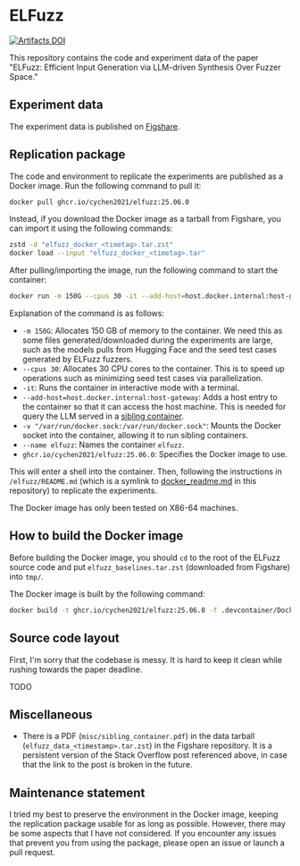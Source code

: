 # ELFuzz

[![Artifacts DOI](https://img.shields.io/badge/Artifacts_DOI-10.6084%2Fm9.figshare.29177162-green)](https://doi.org/10.6084/m9.figshare.29177162)

This repository contains the code and experiment data of the paper "ELFuzz: Efficient Input Generation via LLM-driven Synthesis Over Fuzzer Space."

## Experiment data

The experiment data is published on [Figshare](https://doi.org/10.6084/m9.figshare.29177162).

## Replication package

The code and environment to replicate the experiments are published as a Docker image. Run the following command to pull it:

```bash
docker pull ghcr.io/cychen2021/elfuzz:25.06.0   
```

Instead, if you download the Docker image as a tarball from Figshare, you can import it using the following commands:

```bash
zstd -d "elfuzz_docker_<timetag>.tar.zst"
docker load --input "elfuzz_docker_<timetag>.tar"
```

After pulling/importing the image, run the following command to start the container:

```bash
docker run -m 150G --cpus 30 -it --add-host=host.docker.internal:host-gateway -v "/var/run/docker.sock:/var/run/docker.sock" --name elfuzz ghcr.io/cychen2021/elfuzz:25.06.0
```

Explanation of the command is as follows:

- `-m 150G`: Allocates 150 GB of memory to the container. We need this as some files generated/downloaded during the experiments are large, such as the models pulls from Hugging Face and the seed test cases generated by ELFuzz fuzzers.
- `--cpus 30`: Allocates 30 CPU cores to the container. This is to speed up operations such as minimizing seed test cases via parallelization.
- `-it`: Runs the container in interactive mode with a terminal.
- `--add-host=host.docker.internal:host-gateway`: Adds a host entry to the container so that it can access the host machine. This is needed for query the LLM served in a [sibling container](https://stackoverflow.com/questions/39151188/is-there-a-way-to-start-a-sibling-docker-container-mounting-volumes-from-the-hos).
- `-v "/var/run/docker.sock:/var/run/docker.sock"`: Mounts the Docker socket into the container, allowing it to run sibling containers.
- `--name elfuzz`: Names the container `elfuzz`.
- `ghcr.io/cychen2021/elfuzz:25.06.0`: Specifies the Docker image to use.

This will enter a shell into the container. Then, following the instructions in `/elfuzz/README.md` (which is a symlink to [docker_readme.md](docker_readme.md) in this repository) to replicate the experiments.

The Docker image has only been tested on X86-64 machines.

## How to build the Docker image

Before building the Docker image, you should `cd` to the root of the ELFuzz source code and put `elfuzz_baselines.tar.zst` (downloaded from Figshare) into `tmp/`.

The Docker image is built by the following command:

```bash
docker build -t ghcr.io/cychen2021/elfuzz:25.06.0 -f .devcontainer/Dockerfile --target publish .
```

## Source code layout

First, I'm sorry that the codebase is messy. It is hard to keep it clean while rushing towards the paper deadline.

TODO

## Miscellaneous

- There is a PDF (`misc/sibling_container.pdf`) in the data tarball (`elfuzz_data_<timestamp>.tar.zst`) in the Figshare repository. It is a persistent version of the Stack Overflow post referenced above, in case that the link to the post is broken in the future.

## Maintenance statement

I tried my best to preserve the environment in the Docker image, keeping the replication package usable for as long as possible. However, there may be some aspects that I have not considered. If you encounter any issues that prevent you from using the package, please open an issue or launch a pull request.
